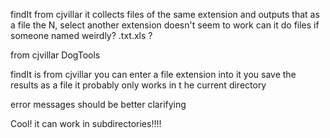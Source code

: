 findIt from cjvillar
it collects files of the same extension and outputs that as a file
the N, select another extension doesn't seem to work
can it do files if someone named weirdly? .txt.xls ?


from cjvillar DogTools

findIt is from cjvillar
you can enter a file extension into it
you save the results as a file
it probably only works in t he current directory

error messages should be better clarifying

Cool! it can work in subdirectories!!!!
